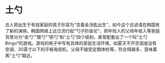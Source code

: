 # 土勺

古人把出生于有钱家庭的孩子形容为“含着金汤匙出生”，如今这个古谚语在韩国有了新的演绎。韩国网络上近日流行起“勺子阶级论”，把年轻人的父母年收入等家庭背景分为“金勺”“银勺”“铜勺”和“土勺”四个级别。甚至配套出了一个叫“土勺Bingo”的游戏。游戏的格子中写有具体的家庭生活环境，如夏天不开空调或没有空调、30英寸以下的平板电视机、父母不接受定期体检等，符合得越多，意味着离“土勺”越近。